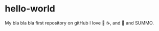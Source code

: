 # hello-world
My bla bla bla first repository on gitHub
I love :pizza: :coffee:, and :dancer: and SUMMO.

